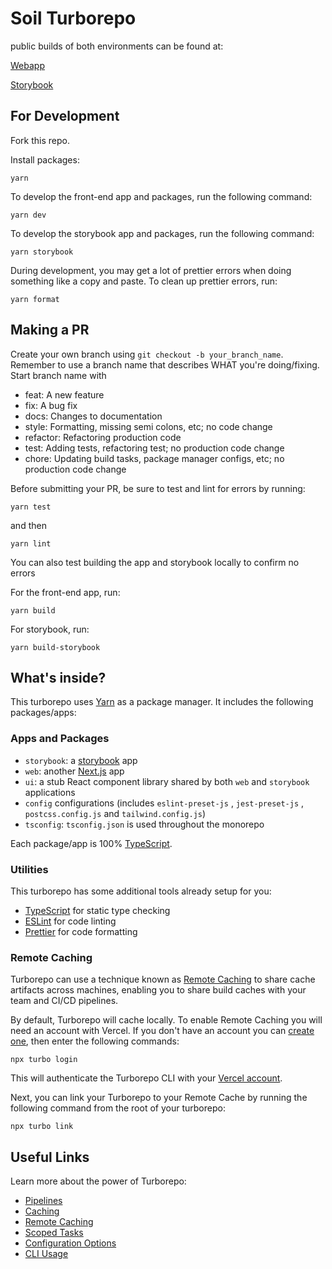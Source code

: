 # Soil Turborepo

public builds of both environments can be found at:

[Webapp](https://eden-foundation2.vercel.app/)

[Storybook](https://eden-foundation-storybook.vercel.app/)

## For Development

Fork this repo.

Install packages:

```
yarn
```

To develop the front-end app and packages, run the following command:

```
yarn dev
```

To develop the storybook app and packages, run the following command:

```
yarn storybook
```

During development, you may get a lot of prettier errors when doing something like a copy and paste. To clean up prettier errors, run:

```
yarn format
```

## Making a PR

Create your own branch using `git checkout -b your_branch_name`. Remember to use a branch name that describes WHAT you're doing/fixing. Start branch name with

- feat: A new feature
- fix: A bug fix
- docs: Changes to documentation
- style: Formatting, missing semi colons, etc; no code change
- refactor: Refactoring production code
- test: Adding tests, refactoring test; no production code change
- chore: Updating build tasks, package manager configs, etc; no production code change

Before submitting your PR, be sure to test and lint for errors by running:

```
yarn test
```

and then

```
yarn lint
```

You can also test building the app and storybook locally to confirm no errors

For the front-end app, run:

```
yarn build
```

For storybook, run:

```
yarn build-storybook
```

## What's inside?

This turborepo uses [Yarn](https://classic.yarnpkg.com/lang/en/) as a package manager. It includes the following packages/apps:

### Apps and Packages

- `storybook`: a [storybook](https://storybook.js.org/) app
- `web`: another [Next.js](https://nextjs.org) app
- `ui`: a stub React component library shared by both `web` and `storybook` applications
- `config` configurations (includes `eslint-preset-js` , `jest-preset-js` , `postcss.config.js` and `tailwind.config.js`)
- `tsconfig`: `tsconfig.json` is used throughout the monorepo

Each package/app is 100% [TypeScript](https://www.typescriptlang.org/).

### Utilities

This turborepo has some additional tools already setup for you:

- [TypeScript](https://www.typescriptlang.org/) for static type checking
- [ESLint](https://eslint.org/) for code linting
- [Prettier](https://prettier.io) for code formatting

### Remote Caching

Turborepo can use a technique known as [Remote Caching](https://turborepo.org/docs/core-concepts/remote-caching) to share cache artifacts across machines, enabling you to share build caches with your team and CI/CD pipelines.

By default, Turborepo will cache locally. To enable Remote Caching you will need an account with Vercel. If you don't have an account you can [create one](https://vercel.com/signup), then enter the following commands:

```
npx turbo login
```

This will authenticate the Turborepo CLI with your [Vercel account](https://vercel.com/docs/concepts/personal-accounts/overview).

Next, you can link your Turborepo to your Remote Cache by running the following command from the root of your turborepo:

```
npx turbo link
```

## Useful Links

Learn more about the power of Turborepo:

- [Pipelines](https://turborepo.org/docs/core-concepts/pipelines)
- [Caching](https://turborepo.org/docs/core-concepts/caching)
- [Remote Caching](https://turborepo.org/docs/core-concepts/remote-caching)
- [Scoped Tasks](https://turborepo.org/docs/core-concepts/scopes)
- [Configuration Options](https://turborepo.org/docs/reference/configuration)
- [CLI Usage](https://turborepo.org/docs/reference/command-line-reference)
